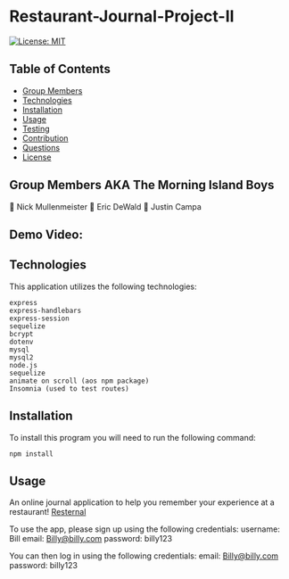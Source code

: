 # Restaurant-Journal-Project-II

[![License: MIT](https://img.shields.io/badge/License-MIT-brightgreen.svg)](https://opensource.org/licenses/MIT)

## Table of Contents

- [Group Members](#groupmembers)
- [Technologies](#technologies)
- [Installation](#installation)
- [Usage](#usage)
- [Testing](#testing)
- [Contribution](#contribution)
- [Questions](#questions)
- [License](#license)

## Group Members AKA The Morning Island Boys

 :sunrise: Nick Mullenmeister
 :palm_tree: Eric DeWald
 :ocean: Justin Campa

## Demo Video:

## Technologies
This application utilizes the following technologies:

    express
    express-handlebars
    express-session
    sequelize
    bcrypt
    dotenv
    mysql
    mysql2
    node.js
    sequelize
    animate on scroll (aos npm package)
    Insomnia (used to test routes)


## Installation

To install this program you will need to run the following command:

`npm install`

## Usage

An online journal application to help you remember your experience at a restaurant!
[Resternal](https://morning-island-13574.herokuapp.com/)

To use the app, please sign up using the following credentials:
username: Bill
email: Billy@billy.com
password: billy123

You can then log in using the following credentials:
email: Billy@billy.com
password: billy123